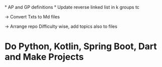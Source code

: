 ° AP and GP definitions 
° Update reverse linked list in k groups tc 



-> Convert Txts to Md files 



-> Arrange repo Difficulty wise, add topics also to files 



# Do Python, Kotlin, Spring Boot, Dart and Make Projects 